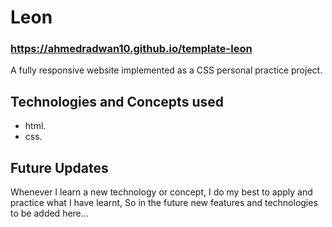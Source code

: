 # Leon
### https://ahmedradwan10.github.io/template-leon
A fully responsive website implemented as a CSS personal practice project.
## Technologies and Concepts used
* html.
* css.
## Future Updates
Whenever I learn a new technology or concept, I do my best to apply and practice what I have learnt, So in the future new features and technologies to be added here...   

